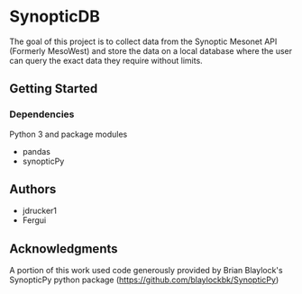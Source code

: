 # SynopticDB

The goal of this project is to collect data from the Synoptic Mesonet API (Formerly MesoWest) and store the data on a local database where the user can query the exact data they require without limits.

## Getting Started

### Dependencies

Python 3 and package modules
* pandas
* synopticPy

## Authors

* jdrucker1
* Fergui

## Acknowledgments

A portion of this work used code generously provided by Brian Blaylock's SynopticPy python package (https://github.com/blaylockbk/SynopticPy)
